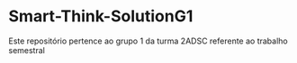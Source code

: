 # Smart-Think-SolutionG1
Este repositório pertence ao grupo 1 da turma 2ADSC referente ao trabalho semestral
